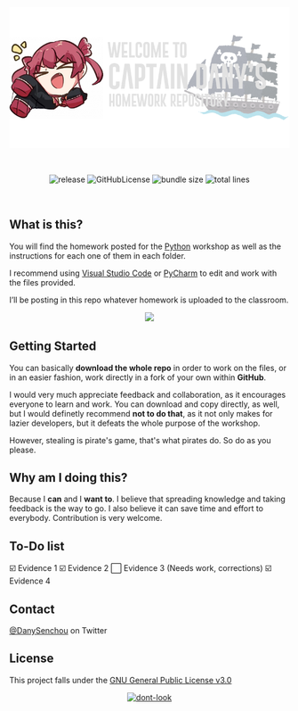 
<br />
<br />

<p align="center">
  <a href="https://github.com/CaptDany/Python-workshop-homeworks">
    <img src="https://github.com/CaptDany/Python-workshop-homeworks/blob/main/Assets/banner.png?raw=true" alt="easybase logo black">
  </a>
</p>

<br />

<p align="center">
  <img alt="release" src="https://img.shields.io/github/v/release/CaptDany/Python-workshop-homeworks?include_prereleases&style=flat-square">
  <img alt="GitHubLicense" src="https://img.shields.io/github/license/CaptDany/Python-workshop-homeworks?style=flat-square">
  <img alt="bundle size" src="https://img.shields.io/github/repo-size/CaptDany/Python-workshop-homeworks?style=flat-square">
  <img alt="total lines" src="https://img.shields.io/tokei/lines/github/CaptDany/Python-workshop-homeworks?style=flat-square">
</p>
<br />

<!-- DOCUMENTATION -->
## What is this?


You will find the homework posted for the [Python](https://www.python.org/) workshop as well as the instructions for each one of them in each folder.

I recommend using [Visual Studio Code](https://code.visualstudio.com/) or [PyCharm](https://www.jetbrains.com/pycharm/) to edit and work with the files provided.

I’ll be posting in this repo whatever homework is uploaded to the classroom.
<p align="center">
<img width=300 src="https://media.tenor.com/dWMRNxW7Ti4AAAAi/iota-tanglevision.gif"></img>
</p>

## Getting Started

You can basically **download the whole repo** in order to work on the files, or in an easier fashion, work directly in a fork of your own within **GitHub**.

I would very much appreciate feedback and collaboration, as it encourages everyone to learn and work. You can download and copy directly, as well, but I would definetly recommend **not to do that**, as it not only makes for lazier developers, but it defeats the whole purpose of the workshop.

However, stealing is pirate's game, that's what pirates do. So do as you please.
## Why am I doing this?

Because I **can** and I **want to**.
I believe that spreading knowledge and taking feedback is the way to go.
I also believe it can save time and effort to everybody.
Contribution is very welcome.
## To-Do list

☑️ Evidence 1
☑️ Evidence 2
⬜ Evidence 3
(Needs work, corrections)
☑️ Evidence 4
<!-- CONTACT -->
## Contact

[@DanySenchou](https://twitter.com/DanySenchou) on Twitter
## License

This project falls under the [GNU General Public License v3.0](https://www.gnu.org/licenses/gpl-3.0.en.html)

<p align="center">
  <a href="https://twitter.com/DanySenchou">
    <img width=100 src="https://www.npmjs.com/npm-avatar/eyJhbGciOiJIUzI1NiIsInR5cCI6IkpXVCJ9.eyJhdmF0YXJVUkwiOiJodHRwczovL3MuZ3JhdmF0YXIuY29tL2F2YXRhci9jM2EyZDNmOGFkN2E4NTMwOWM3ZmY4ODJlZmFhNTM2Nz9zaXplPTQ5NiZkZWZhdWx0PXJldHJvIn0.VHMQpKxsFpkZw0KQ8K91a3xd-GW788r5WlQcFD8KujI" alt="dont-look">
  </a>
</p>
